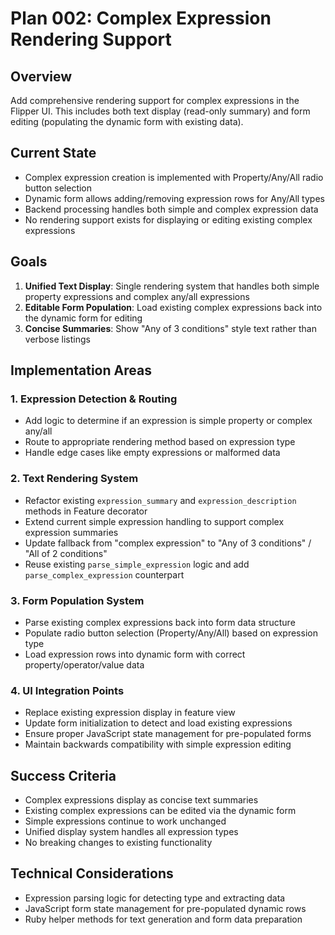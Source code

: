 # Plan 002: Complex Expression Rendering Support

## Overview
Add comprehensive rendering support for complex expressions in the Flipper UI. This includes both text display (read-only summary) and form editing (populating the dynamic form with existing data).

## Current State
- Complex expression creation is implemented with Property/Any/All radio button selection
- Dynamic form allows adding/removing expression rows for Any/All types
- Backend processing handles both simple and complex expression data
- No rendering support exists for displaying or editing existing complex expressions

## Goals
1. **Unified Text Display**: Single rendering system that handles both simple property expressions and complex any/all expressions
2. **Editable Form Population**: Load existing complex expressions back into the dynamic form for editing
3. **Concise Summaries**: Show "Any of 3 conditions" style text rather than verbose listings

## Implementation Areas

### 1. Expression Detection & Routing
- Add logic to determine if an expression is simple property or complex any/all
- Route to appropriate rendering method based on expression type
- Handle edge cases like empty expressions or malformed data

### 2. Text Rendering System
- Refactor existing `expression_summary` and `expression_description` methods in Feature decorator
- Extend current simple expression handling to support complex expression summaries
- Update fallback from "complex expression" to "Any of 3 conditions" / "All of 2 conditions"
- Reuse existing `parse_simple_expression` logic and add `parse_complex_expression` counterpart

### 3. Form Population System
- Parse existing complex expressions back into form data structure
- Populate radio button selection (Property/Any/All) based on expression type
- Load expression rows into dynamic form with correct property/operator/value data

### 4. UI Integration Points
- Replace existing expression display in feature view
- Update form initialization to detect and load existing expressions
- Ensure proper JavaScript state management for pre-populated forms
- Maintain backwards compatibility with simple expression editing

## Success Criteria
- Complex expressions display as concise text summaries
- Existing complex expressions can be edited via the dynamic form
- Simple expressions continue to work unchanged
- Unified display system handles all expression types
- No breaking changes to existing functionality

## Technical Considerations
- Expression parsing logic for detecting type and extracting data
- JavaScript form state management for pre-populated dynamic rows
- Ruby helper methods for text generation and form data preparation
